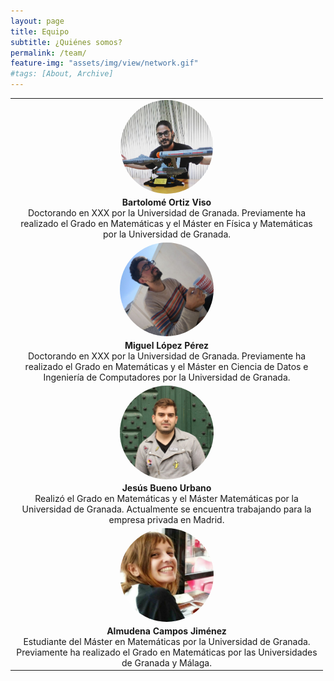 ```yaml
---
layout: page
title: Equipo
subtitle: ¿Quiénes somos?
permalink: /team/
feature-img: "assets/img/view/network.gif"
#tags: [About, Archive]
---
```

<style>
#avatar {border-radius: 50%;}
table {width: 500px; align: center;}
td {text-align: center; vertical-align: middle;}
</style>

<table style="align: center">
<tr><td>
<a href="https://twitter.com/bortizmath" target="_blank"><img id="avatar" src="https://raw.githubusercontent.com/thefluxions/thefluxions.github.io/master/assets/img/avatars/profile_bart.jpg" height="150" align="center"></a>
</td></tr>
<tr><td>
<b>Bartolomé Ortiz Viso</b>
<br>Doctorando en XXX por la Universidad de Granada. Previamente ha realizado el Grado en Matemáticas y el Máster en Física y Matemáticas por la Universidad de Granada.
</td></tr>
<tr><td>
<a href="https://twitter.com/wizmik12" target="_blank"><img id="avatar" src="https://raw.githubusercontent.com/thefluxions/thefluxions.github.io/master/assets/img/avatars/profile_mike.jpg" height="150" align="center"></a>
</td></tr>
<tr><td>
<b>Miguel López Pérez</b>
<br>Doctorando en XXX por la Universidad de Granada. Previamente ha realizado el Grado en Matemáticas y el Máster en Ciencia de Datos e Ingeniería de Computadores por la Universidad de Granada.
</td></tr>
<tr><td>
<a href="https://twitter.com/buenourbano" target="_blank"><img id="avatar" src="https://raw.githubusercontent.com/thefluxions/thefluxions.github.io/master/assets/img/avatars/profile_yis.jpg" height="150" align="center"></a>
</td></tr>
<tr><td>
<b>Jesús Bueno Urbano</b>
<br>Realizó el Grado en Matemáticas y el Máster Matemáticas por la Universidad de Granada. Actualmente se encuentra trabajando para la empresa privada en Madrid.
</td></tr>
<tr><td>
<a href="" target="_blank"><img id="avatar" src="https://raw.githubusercontent.com/thefluxions/thefluxions.github.io/master/assets/img/avatars/profile_almu.jpg" height="150" align="center"></a>
</td></tr>
<tr><td>
<b>Almudena Campos Jiménez</b>
<br>Estudiante del Máster en Matemáticas por la Universidad de Granada. Previamente ha realizado el Grado en Matemáticas por las Universidades de Granada y Málaga.
</td></tr>
</table>